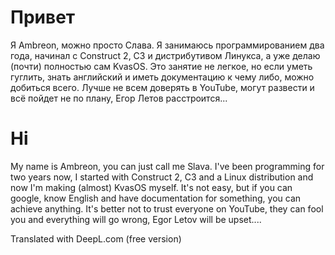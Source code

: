 # Привет
Я Ambreon, можно просто Слава. Я занимаюсь программированием два года, начинал с Construct 2, C3 и дистрибутивом Линукса, а уже делаю (почти) полностью сам KvasOS. 
Это занятие не легкое, но если уметь гуглить, знать английский и иметь документацию к чему либо, можно добиться всего.
Лучше не всем доверять в YouTube, могут развести и всё пойдет не по плану, Егор Летов расстроится...
# Hi
My name is Ambreon, you can just call me Slava. I've been programming for two years now, I started with Construct 2, C3 and a Linux distribution and now I'm making (almost) KvasOS myself. 
It's not easy, but if you can google, know English and have documentation for something, you can achieve anything.
It's better not to trust everyone on YouTube, they can fool you and everything will go wrong, Egor Letov will be upset....

Translated with DeepL.com (free version)
